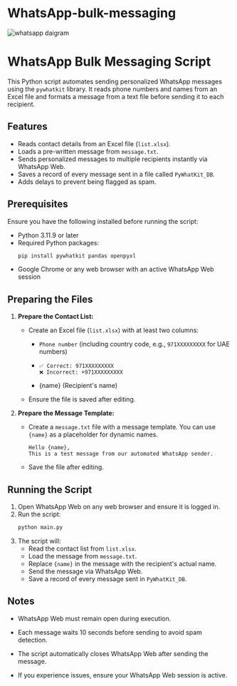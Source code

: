 # WhatsApp-bulk-messaging
![whatsapp daigram](https://github.com/user-attachments/assets/d3b9b45c-b6f2-46e7-8098-8f737de66839)

# WhatsApp Bulk Messaging Script

This Python script automates sending personalized WhatsApp messages using the `pywhatkit` library. It reads phone numbers and names from an Excel file and formats a message from a text file before sending it to each recipient.

## Features
- Reads contact details from an Excel file (`list.xlsx`).
- Loads a pre-written message from `message.txt`.
- Sends personalized messages to multiple recipients instantly via WhatsApp Web.
- Saves a record of every message sent in a file called `PyWhatKit_DB`.
- Adds delays to prevent being flagged as spam.

## Prerequisites
Ensure you have the following installed before running the script:
- Python 3.11.9 or later
- Required Python packages:
  ```sh
  pip install pywhatkit pandas openpyxl
  ```
- Google Chrome or any web browser with an active WhatsApp Web session

## Preparing the Files
1. **Prepare the Contact List:**
   - Create an Excel file (`list.xlsx`) with at least two columns:
     - `Phone number` (including country code, e.g., `971XXXXXXXXX` for UAE numbers)
     -     ✅ Correct: 971XXXXXXXXX
           ❌ Incorrect: +971XXXXXXXXX
     - {name} (Recipient's name)

   - Ensure the file is saved after editing.

2. **Prepare the Message Template:**
   - Create a `message.txt` file with a message template. You can use `{name}` as a placeholder for dynamic names.
     ```
     Hello {name},
     This is a test message from our automated WhatsApp sender.
     ```
   - Save the file after editing.

## Running the Script
1. Open WhatsApp Web on any web browser and ensure it is logged in.
2. Run the script:
   ```sh
   python main.py
   ```
3. The script will:
   - Read the contact list from `list.xlsx`.
   - Load the message from `message.txt`.
   - Replace `{name}` in the message with the recipient's actual name.
   - Send the message via WhatsApp Web.
   - Save a record of every message sent in `PyWhatKit_DB`.

## Notes
- WhatsApp Web must remain open during execution.
- Each message waits 10 seconds before sending to avoid spam detection.
- The script automatically closes WhatsApp Web after sending the message.
- If you experience issues, ensure your WhatsApp Web session is active.


   ```





